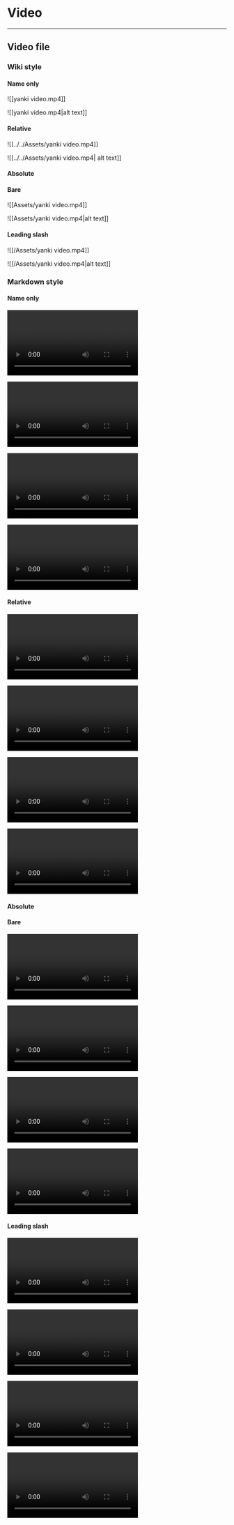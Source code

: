 # Video

---

## Video file

### Wiki style

#### Name only

![[yanki video.mp4]]

![[yanki video.mp4|alt text]]

#### Relative

![[../../Assets/yanki video.mp4]]

![[../../Assets/yanki video.mp4| alt text]]

#### Absolute

#### Bare

![[Assets/yanki video.mp4]]

![[Assets/yanki video.mp4|alt text]]

#### Leading slash

![[/Assets/yanki video.mp4]]

![[/Assets/yanki video.mp4|alt text]]

### Markdown style

#### Name only

![](yanki%20video.mp4)

![](<yanki video.mp4>)

![alt text](<yanki video.mp4>)

![alt text](yanki%20video.mp4)

#### Relative

![](../../Assets/yanki%20video.mp4)

![](<../../Assets/yanki video.mp4>)

![alt text](../../Assets/yanki%20video.mp4)

![alt text](<../../Assets/yanki video.mp4>)

#### Absolute

#### Bare

![](Assets/yanki%20video.mp4)

![](<Assets/yanki video.mp4>)

![alt text](Assets/yanki%20video.mp4)

![alt text](<Assets/yanki video.mp4>)

#### Leading slash

![](/Assets/yanki%20video.mp4)

![](</Assets/yanki video.mp4>)

![alt text](/Assets/yanki%20video.mp4)

![alt text](</Assets/yanki video.mp4>)